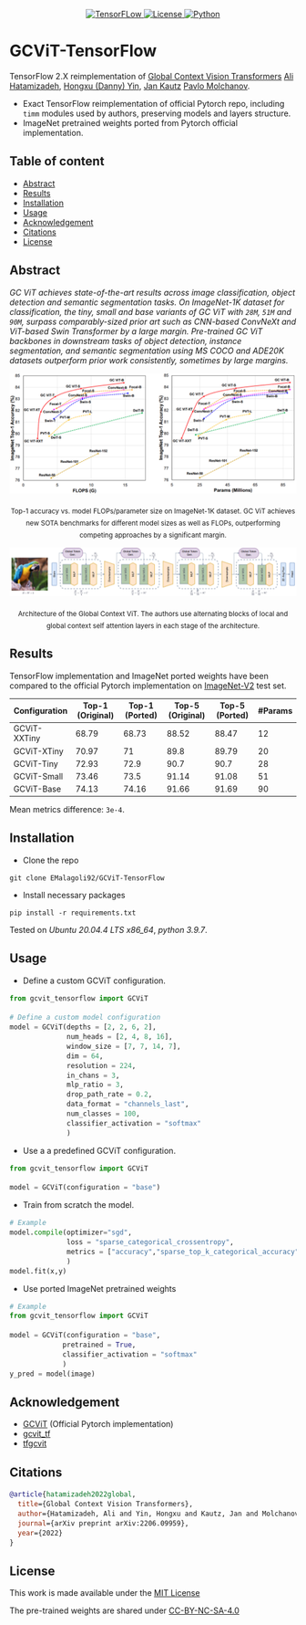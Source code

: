<div align="center">

  <a href="">![TensorFLow](https://img.shields.io/badge/TensorFlow-2.X-orange?style=for-the-badge) ![License](https://img.shields.io/github/license/EMalagoli92/GCViT-TensorFlow?style=for-the-badge) ![Python](https://img.shields.io/badge/Python-3.9-blue?style=for-the-badge)</a>  
  
</div>

# GCViT-TensorFlow
TensorFlow 2.X reimplementation of [Global Context Vision Transformers](https://arxiv.org/pdf/2206.09959.pdf) [Ali Hatamizadeh](http://web.cs.ucla.edu/~ahatamiz),
[Hongxu (Danny) Yin](https://scholar.princeton.edu/hongxu), [Jan Kautz](https://jankautz.com/) [Pavlo Molchanov](https://www.pmolchanov.com/).

- Exact TensorFlow reimplementation of official Pytorch repo, including `timm` modules used by authors, preserving models and layers structure.
- ImageNet pretrained weights ported from Pytorch official implementation.

## Table of content
- [Abstract](#abstract)
- [Results](#results)
- [Installation](#installation)
- [Usage](#usage)
- [Acknowledgement](#acknowledgement)
- [Citations](#citations)
- [License](#license)

## Abstract
*GC ViT  achieves state-of-the-art results across image classification, object detection and semantic segmentation tasks. On ImageNet-1K dataset for classification, the tiny, small and base variants of GC ViT with `28M`, `51M` and `90M`, surpass comparably-sized prior art such as CNN-based ConvNeXt and ViT-based Swin Transformer by a large margin. Pre-trained GC ViT backbones in downstream tasks of object detection, instance segmentation, 
and semantic segmentation using MS COCO and ADE20K datasets outperform prior work consistently, sometimes by large margins.*

![Alt text](https://raw.githubusercontent.com/EMalagoli92/GCViT-TensorFlow/main/gcvit_tensorflow/assets/images/comp_plots.png?raw=true "Fig1")
<p align = "center"> <sub>Top-1 accuracy vs. model FLOPs/parameter size on ImageNet-1K dataset. GC ViT achieves
new SOTA benchmarks for different model sizes as well as FLOPs, outperforming competing approaches by a
significant margin.</sub> </p>

![Alt text](gcvit_tensorflow/assets/images/arch.png?raw=true "Fig2")
<p align = "center"><sub>Architecture of the Global Context ViT. The authors use alternating blocks of local and global
context self attention layers in each stage of the architecture.</sub></p>

## Results
TensorFlow implementation and ImageNet ported weights have been compared to the official Pytorch implementation on [ImageNet-V2](https://www.tensorflow.org/datasets/catalog/imagenet_v2) test set.

| Configuration  | Top-1 (Original) | Top-1 (Ported) | Top-5 (Original) | Top-5 (Ported) | #Params
| ------------- | ------------- | ------------- | ------------- | ------------- | ------------- |
| GCViT-XXTiny  | 68.79 | 68.73 | 88.52 | 88.47 | 12 |
| GCViT-XTiny  | 70.97 | 71 | 89.8 | 89.79 | 20 | 20 |
| GCViT-Tiny  | 72.93 | 72.9| 90.7 | 90.7 | 28 | 
| GCViT-Small  | 73.46 | 73.5 | 91.14 | 91.08 | 51 |
| GCViT-Base  | 74.13 | 74.16 | 91.66 | 91.69 | 90 |

Mean metrics difference: `3e-4`.

## Installation
- Clone the repo
```
git clone EMalagoli92/GCViT-TensorFlow
```

- Install necessary packages 
```
pip install -r requirements.txt
```

Tested on *Ubuntu 20.04.4 LTS x86_64*, *python 3.9.7*.

## Usage
- Define a custom GCViT configuration.
```python
from gcvit_tensorflow import GCViT

# Define a custom model configuration
model = GCViT(depths = [2, 2, 6, 2],
              num_heads = [2, 4, 8, 16],
              window_size = [7, 7, 14, 7],
              dim = 64,
              resolution = 224,
              in_chans = 3,
              mlp_ratio = 3,
              drop_path_rate = 0.2,
              data_format = "channels_last",
              num_classes = 100,
              classifier_activation = "softmax"
              )
```
- Use a a predefined GCViT configuration.
```python
from gcvit_tensorflow import GCViT
    
model = GCViT(configuration = "base")
```
- Train from scratch the model.
```python    
# Example
model.compile(optimizer="sgd",
              loss = "sparse_categorical_crossentropy",
              metrics = ["accuracy","sparse_top_k_categorical_accuracy"]
              )
model.fit(x,y)              
```
- Use ported ImageNet pretrained weights
```python
# Example
from gcvit_tensorflow import GCViT

model = GCViT(configuration = "base",
             pretrained = True, 
             classifier_activation = "softmax"
             )
y_pred = model(image)
```

## Acknowledgement
- [GCViT](https://github.com/nvlabs/gcvit) (Official Pytorch implementation)
- [gcvit_tf](https://github.com/awsaf49/gcvit-tf)
- [tfgcvit](https://github.com/shkarupa-alex/tfgcvit)

## Citations
```bibtex
@article{hatamizadeh2022global,
  title={Global Context Vision Transformers},
  author={Hatamizadeh, Ali and Yin, Hongxu and Kautz, Jan and Molchanov, Pavlo},
  journal={arXiv preprint arXiv:2206.09959},
  year={2022}
}
```

## License
This work is made available under the [MIT License](https://github.com/EMalagoli92/GCViT-TensorFlow/blob/main/LICENSE)

The pre-trained weights are shared under [CC-BY-NC-SA-4.0](https://creativecommons.org/licenses/by-nc-sa/4.0/)
